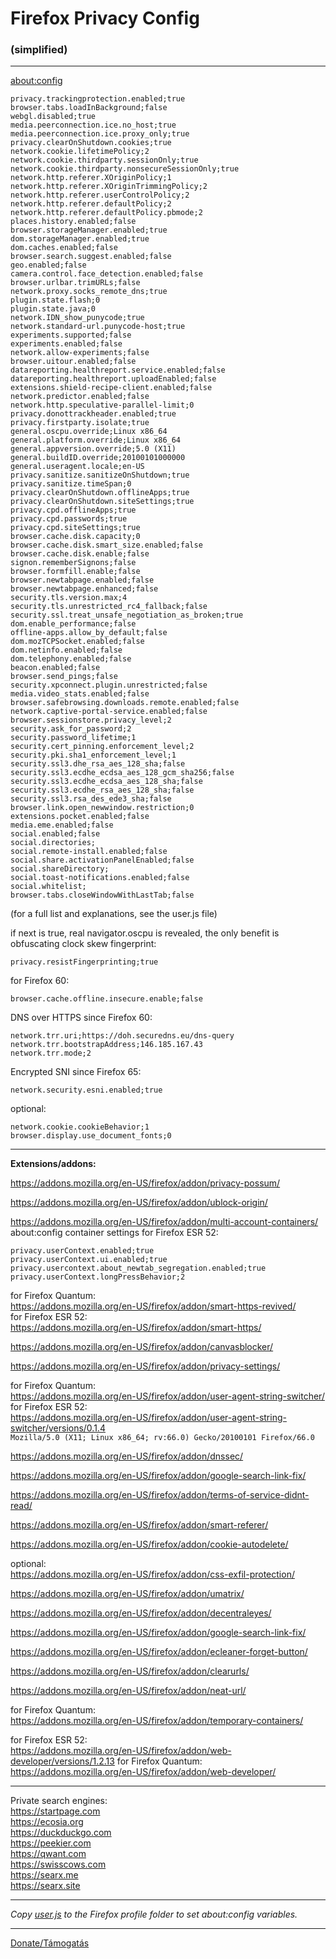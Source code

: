 # Firefox Privacy Config

### (simplified)

---

<about:config>

```
privacy.trackingprotection.enabled;true
browser.tabs.loadInBackground;false
webgl.disabled;true
media.peerconnection.ice.no_host;true
media.peerconnection.ice.proxy_only;true
privacy.clearOnShutdown.cookies;true
network.cookie.lifetimePolicy;2
network.cookie.thirdparty.sessionOnly;true
network.cookie.thirdparty.nonsecureSessionOnly;true
network.http.referer.XOriginPolicy;1
network.http.referer.XOriginTrimmingPolicy;2
network.http.referer.userControlPolicy;2
network.http.referer.defaultPolicy;2
network.http.referer.defaultPolicy.pbmode;2
places.history.enabled;false
browser.storageManager.enabled;true
dom.storageManager.enabled;true
dom.caches.enabled;false
browser.search.suggest.enabled;false
geo.enabled;false
camera.control.face_detection.enabled;false
browser.urlbar.trimURLs;false
network.proxy.socks_remote_dns;true
plugin.state.flash;0
plugin.state.java;0
network.IDN_show_punycode;true
network.standard-url.punycode-host;true
experiments.supported;false
experiments.enabled;false
network.allow-experiments;false
browser.uitour.enabled;false
datareporting.healthreport.service.enabled;false
datareporting.healthreport.uploadEnabled;false
extensions.shield-recipe-client.enabled;false
network.predictor.enabled;false
network.http.speculative-parallel-limit;0
privacy.donottrackheader.enabled;true
privacy.firstparty.isolate;true
general.oscpu.override;Linux x86_64
general.platform.override;Linux x86_64
general.appversion.override;5.0 (X11)
general.buildID.override;20100101000000
general.useragent.locale;en-US
privacy.sanitize.sanitizeOnShutdown;true
privacy.sanitize.timeSpan;0
privacy.clearOnShutdown.offlineApps;true
privacy.clearOnShutdown.siteSettings;true
privacy.cpd.offlineApps;true
privacy.cpd.passwords;true
privacy.cpd.siteSettings;true
browser.cache.disk.capacity;0
browser.cache.disk.smart_size.enabled;false
browser.cache.disk.enable;false
signon.rememberSignons;false
browser.formfill.enable;false
browser.newtabpage.enabled;false
browser.newtabpage.enhanced;false
security.tls.version.max;4
security.tls.unrestricted_rc4_fallback;false
security.ssl.treat_unsafe_negotiation_as_broken;true
dom.enable_performance;false
offline-apps.allow_by_default;false
dom.mozTCPSocket.enabled;false
dom.netinfo.enabled;false
dom.telephony.enabled;false
beacon.enabled;false
browser.send_pings;false
security.xpconnect.plugin.unrestricted;false
media.video_stats.enabled;false
browser.safebrowsing.downloads.remote.enabled;false
network.captive-portal-service.enabled;false
browser.sessionstore.privacy_level;2
security.ask_for_password;2
security.password_lifetime;1
security.cert_pinning.enforcement_level;2
security.pki.sha1_enforcement_level;1
security.ssl3.dhe_rsa_aes_128_sha;false
security.ssl3.ecdhe_ecdsa_aes_128_gcm_sha256;false
security.ssl3.ecdhe_ecdsa_aes_128_sha;false
security.ssl3.ecdhe_rsa_aes_128_sha;false
security.ssl3.rsa_des_ede3_sha;false
browser.link.open_newwindow.restriction;0
extensions.pocket.enabled;false
media.eme.enabled;false
social.enabled;false
social.directories;
social.remote-install.enabled;false
social.share.activationPanelEnabled;false
social.shareDirectory;
social.toast-notifications.enabled;false
social.whitelist;
browser.tabs.closeWindowWithLastTab;false
```

(for a full list and explanations, see the user.js file)

if next is true, real navigator.oscpu is revealed, the only benefit is obfuscating clock skew fingerprint:

```
privacy.resistFingerprinting;true
```

for Firefox 60:

```
browser.cache.offline.insecure.enable;false
```

DNS over HTTPS since Firefox 60:

```
network.trr.uri;https://doh.securedns.eu/dns-query
network.trr.bootstrapAddress;146.185.167.43
network.trr.mode;2
```

Encrypted SNI since Firefox 65:

```
network.security.esni.enabled;true
```

optional:

```
network.cookie.cookieBehavior;1
browser.display.use_document_fonts;0
```

---

__Extensions/addons:__

<https://addons.mozilla.org/en-US/firefox/addon/privacy-possum/>

<https://addons.mozilla.org/en-US/firefox/addon/ublock-origin/>

<https://addons.mozilla.org/en-US/firefox/addon/multi-account-containers/>  
about:config container settings for Firefox ESR 52:

```
privacy.userContext.enabled;true
privacy.userContext.ui.enabled;true
privacy.usercontext.about_newtab_segregation.enabled;true
privacy.userContext.longPressBehavior;2
```

for Firefox Quantum:  
<https://addons.mozilla.org/en-US/firefox/addon/smart-https-revived/>  
for Firefox ESR 52:  
<https://addons.mozilla.org/en-US/firefox/addon/smart-https/>

<https://addons.mozilla.org/en-US/firefox/addon/canvasblocker/>

<https://addons.mozilla.org/en-US/firefox/addon/privacy-settings/>

for Firefox Quantum:  
<https://addons.mozilla.org/en-US/firefox/addon/user-agent-string-switcher/>  
for Firefox ESR 52:  
<https://addons.mozilla.org/en-US/firefox/addon/user-agent-string-switcher/versions/0.1.4>  
`Mozilla/5.0 (X11; Linux x86_64; rv:66.0) Gecko/20100101 Firefox/66.0`

<https://addons.mozilla.org/en-US/firefox/addon/dnssec/>

<https://addons.mozilla.org/en-US/firefox/addon/google-search-link-fix/>

<https://addons.mozilla.org/en-US/firefox/addon/terms-of-service-didnt-read/>

<https://addons.mozilla.org/en-US/firefox/addon/smart-referer/>

<https://addons.mozilla.org/en-US/firefox/addon/cookie-autodelete/>

optional:  
<https://addons.mozilla.org/en-US/firefox/addon/css-exfil-protection/>

<https://addons.mozilla.org/en-US/firefox/addon/umatrix/>

<https://addons.mozilla.org/en-US/firefox/addon/decentraleyes/>

<https://addons.mozilla.org/en-US/firefox/addon/google-search-link-fix/>

<https://addons.mozilla.org/en-US/firefox/addon/ecleaner-forget-button/>

<https://addons.mozilla.org/en-US/firefox/addon/clearurls/>

<https://addons.mozilla.org/en-US/firefox/addon/neat-url/>

for Firefox Quantum:  
<https://addons.mozilla.org/en-US/firefox/addon/temporary-containers/>

for Firefox ESR 52:  
<https://addons.mozilla.org/en-US/firefox/addon/web-developer/versions/1.2.13>
for Firefox Quantum:  
<https://addons.mozilla.org/en-US/firefox/addon/web-developer/>  

---

Private search engines:  
<https://startpage.com>  
<https://ecosia.org>  
<https://duckduckgo.com>  
<https://peekier.com>  
<https://qwant.com>  
<https://swisscows.com>  
<https://searx.me>  
<https://searx.site>

---

_Copy [user.js](https://github.com/Tenmag/FirefoxPrivacyConfig/blob/master/user.js) to the Firefox profile folder to set about:config variables._

---

[Donate/Támogatás](https://paypal.me/Tenmag)

